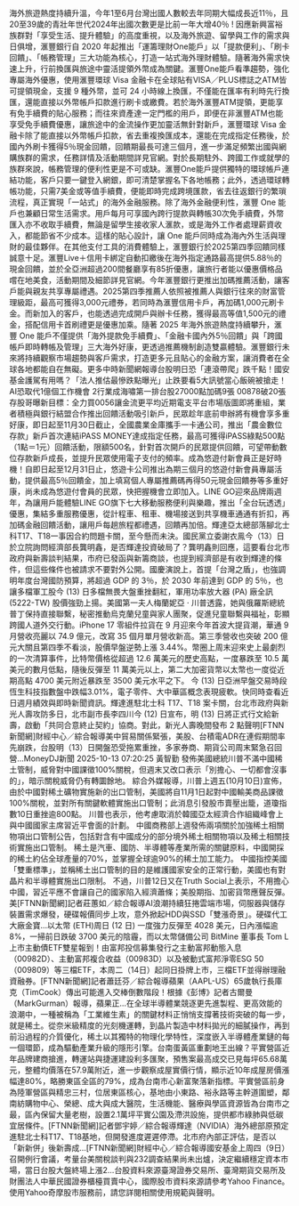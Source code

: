 海外旅遊熱度持續升溫，今年1至6月台灣出國人數較去年同期大幅成長近11％，且20至39歲的青壯年世代2024年出國次數更是比前一年大增40％ ! 因應新興富裕族群對「享受生活、提升體驗」的高度重視，以及海外旅遊、留學與工作的需求與日俱增，滙豐銀行自 2020 年起推出「運籌理財One能戶」以「提款便利」、「刷卡回饋」、「帳務管理」三大功能為核心，打造一站式海外理財體驗。隨著海外需求快速上升，行前換匯與旅途中靈活提領外幣成為關鍵。滙豐One能戶看準趨勢，強化專屬海外優惠，使用滙豐環球 Visa 金融卡在全球貼有VISA／PLUS標誌之ATM皆可提領現金，支援 9 種外幣，並可 24 小時線上換匯，不僅能在匯率有利時先行換匯，還能直接以外幣帳戶扣款進行刷卡或繳費。若於海外滙豐ATM提領，更能享有免手續費的貼心服務；而往來資產達一定門檻的用戶，即便在非滙豐ATM也能享受免手續費優惠，讓旅途中的金流操作更加靈活無針對新戶，滙豐環球 Visa 金融卡除了能直接以外幣帳戶扣款，省去重複換匯成本，還能在完成指定任務後，於國內外刷卡獲得5％現金回饋，回饋期最長可達三個月，進一步滿足頻繁出國與網購族群的需求，任務詳情及活動期間詳見官網。對於長期駐外、跨國工作或就學的族群來說，帳務管理的便利性更是不可或缺。滙豐One能戶提供獨特的環球帳戶連結功能，客戶只要一鍵登入網銀，即可清楚掌握名下各地帳務；此外，透過環球轉帳功能，只需7美金或等值手續費，便能即時完成跨境匯款，省去往返銀行的繁瑣流程，真正實現「一站式」的海外金融服務。除了海外金融便利性，滙豐 One 能戶也兼顧日常生活需求。用戶每月可享國內跨行提款與轉帳30次免手續費，外幣匯入亦不收取手續費，無論是留學生接收家人滙款，或是海外工作者處理薪資收入，都能節省不少成本。這樣的貼心設計，讓 One 能戶同時成為海內外生活與理財的最佳夥伴。在其他支付工具的消費體驗上，滙豐銀行於2025第四季回饋同樣誠意十足。滙豐Live＋信用卡綁定自動扣繳後在海外指定通路最高提供5.88％的現金回饋，並於全亞洲超過200間餐廳享有85折優惠，讓旅行者能以優惠價格品嚐在地美食，活動期間及細節詳見官網。今年滙豐銀行更推出加碼推薦活動，讓客戶能與親友共享專屬禮遇。2025第四季推薦人依照被推薦人與銀行往來的財富管理級距，最高可獲得3,000元禮券，若同時為滙豐信用卡戶，再加碼1,000元刷卡金。而新加入的客戶，也能透過完成開戶與辦卡任務，獲得最高等值1,500元的禮金，搭配信用卡首刷禮更是優惠加乘。隨著 2025 年海外旅遊熱度持續攀升，滙豐 One 能戶不僅提供「海外提款免手續費」、「金融卡國內外5％回饋」與「跨國帳戶即時轉帳及管理」三大海外好康，更透過推薦機制創造雙贏體驗。滙豐銀行未來將持續觀察市場趨勢與客戶需求，打造更多元且貼心的金融方案，讓消費者在全球各地都能自在無礙。更多中時新聞網報導台股明日恐「連滾帶爬」跌千點！國安基金護駕有用嗎？「法人推估最慘跌點曝光」止跌要看5大訊號當心飯碗被搶走！AI恐取代1億個工作機會 2行業成海嘯第一排台股27000點加碼9張 00878破20張 存股哥曝新目標：全力買0056讓金流更平均近期電支平台市場版圖即將重組，業者積極與銀行結盟合作推出回饋活動吸引新戶，民眾趁年底前申辦將有機會享多重好康，即日起至11月30日截止，全國農業金庫攜手一卡通公司，推出「農金數位存款」新戶首次連結iPASS MONEY達成指定任務，最高可獲得iPASS綠點500點（1點＝1元）回饋活動，限額500名，針對首次開戶的民眾提供回饋，可望帶動數位存款新戶成長，並提升民眾使用電子支付的頻率。成為悠遊付新會員正是好時機！自即日起至12月31日止，悠遊卡公司推出為期三個月的悠遊付新會員專屬活動，提供最高5％回饋金，加上填寫個人專屬推薦碼再得50元現金回饋券等多重好康，尚未成為悠遊付會員的民眾，快把握機會立即加入。LINE GO迎來品牌兩週年，為讓用戶能體驗LINE GO旗下七大移動服務便利與樂趣，推出「全台玩透透」優惠，集結多重服務優惠，從計程車、租車、機場接送到共享機車通通有折扣，再加碼金融回饋活動，讓用戶每趟旅程都禮遇，回饋再加倍。輝達亞太總部落腳北士科T17、T18一事因合約問題卡關，至今懸而未決。國民黨立委謝衣鳯今（13）日於立院詢問經濟部長龔明鑫，是否輝達投資破局了？龔明鑫則回應，這要看台北市政府與新壽談判結果，市府已發函與新籌商談，也提到經濟部是有收到輝達的條件，但這些條件也被請求不要對外公開。國慶演說上，首提「台灣之盾」，也強調明年度台灣國防預算，將超過 GDP 的 3％，於 2030 年前達到 GDP 的 5％，也讓多檔軍工股今 (13) 日多檔無畏大盤重挫翻紅，軍用功率放大器 (PA) 廠全訊 (5222-TW) 股價強勁上揚。美國第一夫人梅蘭妮亞 · 川普透露，她與俄羅斯總統普丁保持直接聯繫，秘密推動烏克蘭兒童與家人團聚，促進兒童聯繫與福祉，彰顯跨國人道外交行動。iPhone 17 零組件拉貨在 9 月迎來今年首波大提貨潮，華通 9 月營收亮麗以 74.9 億元，改寫 35 個月單月營收新高。第三季營收也突破 200 億元大關且第四季不看淡，股價早盤逆勢上漲 3.44%。幣圈上周末迎來史上最劇烈的一次清算事件，比特幣價格從超過 12.6 萬美元的歷史高點，一度暴跌至 10.5 萬美元的數月低點，隨後反彈至 11 萬美元以上，第二大加密貨幣以太幣也一度從近期高點 4700 美元附近暴跌至 3500 美元水平之下。 今 (13) 日亞洲早盤交易時段恆生科技指數盤中跌幅3.01%，電子零件、大中華區概念表現疲軟。快同時查看近日週月績效與即時新聞資訊。輝達進駐北士科 T17、T18 案卡關，台北市政府與新光人壽攻防多日，北市副市長李四川今 (12) 日宣布，明 (13) 日將正式行文給新壽，啟動「共同合意終止契約」協商。對此，新光人壽晚間發布 2 點聲明[FTNN新聞網]財經中心／綜合報導美中貿易關係緊張，美股、台積電ADR在連假期間率先崩跌，台股明（13）日開盤恐受拖累重挫，多家券商、期貨公司周末緊急召回營...MoneyDJ新聞 2025-10-13 07:20:25 黃智勤 發佈美國總統川普不滿中國稀土管制，威脅對中國課徵100%關稅，但週末又改口表示「別擔心、一切都會沒事的」，暗示關稅威脅仍有轉圜餘地。 綜合外媒報導，川普上週五(10月10日)宣佈，由於中國對稀土礦物實施新的出口管制，美國將自11月1日起對中國輸美商品課徵100%關稅，並對所有關鍵軟體實施出口管制；此消息引發股市賣壓出籠，道瓊指數10日重挫逾800點。 川普也表示，他考慮取消於韓國亞太經濟合作組織峰會上與中國國家主席習近平會面的計劃。 中國商務部上週發佈兩項關於加強稀土相關物項出口管制公告，包括對含有中國成分的部分境外稀土相關物項以及稀土相關技術實施出口管制。 稀土是汽車、國防、半導體等產業所需的關鍵原料，中國開採的稀土約佔全球產量的70%，並掌握全球逾90%的稀土加工能力。 中國指控美國「雙重標準」，並稱稀土出口管制的目的是維護國家安全的正常行動，美國也有對晶片和半導體實施出口限制。 不過，川普12日又在Truth Social上表示，不用擔心中國，習近平應不會讓自己的國家陷入經濟蕭條；美股期指、加密貨幣應聲反彈。 美[FTNN新聞網]記者莊蕙如／綜合報導AI浪潮持續狂捲雲端市場，伺服器與儲存裝置需求爆發，硬碟報價同步上攻，意外掀起HDD與SSD「雙漲奇景」。硬碟代工大廠金寶...以太幣 (ETH)周日 (12 日) 一度強力反彈至 4028 美元，日內漲幅逾 8%，一掃前日跌破 3700 美元的陰霾，而以太幣儲備公司 BitMine 董事長 Tom L上市主動債ETF雙星報到！由富邦投信募集發行之主動富邦動態入息（00982D）、主動富邦複合收益（00983D）以及被動式富邦淨零ESG 50（009809）等三檔ETF，本周二（14日）起同日掛牌上市，三檔ETF並得辦理融資融券。[FTNN新聞網]記者蕭廷芬／綜合報導蘋果（AAPL-US）65歲執行長庫克（TimCook）傳出可能進入交棒倒數階段！根據《彭博》記者古爾曼（MarkGurman）報導，蘋果正...在全球半導體業競逐更先進製程、更高效能的浪潮中，一種被稱為「工業維生素」的關鍵材料正悄悄支撐著技術突破的每一步，就是稀土。從奈米級精度的光刻機運轉，到晶片製造中材料拋光的細膩操作，再到前沿過程的介質優化，稀土以其獨特的物理化學特性，深度嵌入半導體產業鏈的每一個環節，成為驅動產業升級的隱形引擎。台南蛋黃區重劃地王出線？平實營區近年品牌建商搶進，轉運站與捷運建設利多匯聚，預售案最高成交已見每坪65.68萬元，整體均價落在57.9萬附近，進一步觀察成屋實價行情，顯示近10年成屋房價漲幅達80%，略勝東區全區的79%，成為台南市心新富聚落新指標。平實營區前身為陸軍營區與精忠三村，位居東區核心，基地由小東路、裕永路等主幹道圍塑，鄰南紡購物中心、榮總、成大與成大醫院，生活機能、醫療與學區資源皆為台南市之最，區內保留大量老樹，設置2.1萬坪平實公園及滯洪設施，提供都市綠肺與低碳宜居條件。[FTNN新聞網]記者鄧宇婷／綜合報導輝達（NVIDIA）海外總部原預定進駐北士科T17、T18基地，但開發進度遲遲停滯。北市府內部正評估，是否以「新新併」後新壽成...[FTNN新聞網]財經中心／綜合報導國安基金上周四（9日）召開例行會議，考量台美關稅談判與232調查結果尚未出爐，決定繼續穩定資本市場，當日台股大盤終場上漲2...台股資料來源臺灣證券交易所、臺灣期貨交易所及財團法人中華民國證券櫃檯買賣中心，國際股市資料來源請參考Yahoo Finance。使用Yahoo奇摩股市服務前，請您詳閱相關使用規範與聲明。